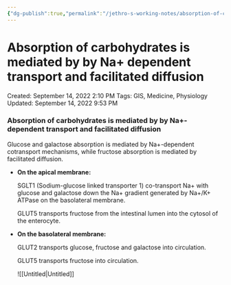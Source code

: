 ```yaml
---
{"dg-publish":true,"permalink":"/jethro-s-working-notes/absorption-of-carbohydrates-is-mediated-by-by-na/","dgPassFrontmatter":true}
---
```



# Absorption of carbohydrates is mediated by by Na+ dependent transport and facilitated diffusion

Created: September 14, 2022 2:10 PM
Tags: GIS, Medicine, Physiology
Updated: September 14, 2022 9:53 PM

### Absorption of carbohydrates is mediated by by Na+-dependent transport and facilitated diffusion

Glucose and galactose absorption is mediated by Na+-dependent cotransport mechanisms, while fructose absorption is mediated by facilitated diffusion.

- **On the apical membrane:**
    
    SGLT1 (Sodium-glucose linked transporter 1) co-transport Na+ with glucose and galactose down the Na+ gradient generated by Na+/K+ ATPase on the basolateral membrane.
    
    GLUT5 transports fructose from the intestinal lumen into the cytosol of the enterocyte.
    
- **On the basolateral membrane:**
    
    GLUT2 transports glucose, fructose and galactose into circulation.
    
    GLUT5 transports fructose into circulation.
    
    ![[Untitled\|Untitled]]